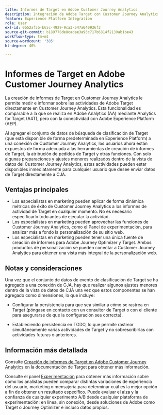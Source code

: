 ```yaml
---
title: Informes de Target en Adobe Customer Journey Analytics
description: Integración de Adobe Target con Customer Journey Analytics
feature: Experience Platform Integration
role: User
exl-id: 0b52af5b-b65c-4929-9ca3-547a640936f3
source-git-commit: b189776de8cadae3a93c717b6814f2130ab1be43
workflow-type: tm+mt
source-wordcount: '385'
ht-degree: 40%

---
```


# Informes de Target en Adobe Customer Journey Analytics

La creación de informes de Target en Customer Journey Analytics le permite medir e informar sobre las actividades de Adobe Target directamente en Customer Journey Analytics. Esta funcionalidad es comparable a la que se realiza en Adobe Analytics (AA) mediante Analytics for Target (A4T), pero con la conectividad con Adobe Experience Platform (AEP).

Al agregar el conjunto de datos de búsqueda de clasificación de Target (que está disponible de forma predeterminada en Experience Platform) a una conexión de Customer Journey Analytics, los usuarios ahora están expuestos de forma adecuada a las herramientas de creación de informes de Target, la atribución de pedidos de Target y otras funciones. Con solo algunas preparaciones y ajustes menores realizados dentro de la vista de datos del Customer Journey Analytics, estas actividades pueden estar disponibles inmediatamente para cualquier usuario que desee enviar datos de Target directamente a CJA.

## Ventajas principales

* Los especialistas en marketing pueden aplicar de forma dinámica métricas de éxito de Customer Journey Analytics a los informes de actividad de Target en cualquier momento. No es necesario especificarlo todo antes de ejecutar la actividad.
* Los especialistas en marketing pueden aprovechar las funciones de Customer Journey Analytics, como el Panel de experimentación, para analizar más a fondo la personalización de su sitio web.
* Los especialistas en marketing pueden tener una única fuente de creación de informes para Adobe Journey Optimizer y Target. Ambos productos de personalización se pueden conectar a Customer Journey Analytics para obtener una vista más integral de la personalización web.

## Notas y consideraciones

Una vez que el conjunto de datos de evento de clasificación de Target se ha agregado a una conexión de CJA, hay que realizar algunos ajustes menores dentro de la vista de datos de CJA una vez que estos componentes se han agregado como dimensiones, lo que incluye:

* Configurar la persistencia para que sea similar a cómo se rastrea en Target (póngase en contacto con un consultor de Target o con el cliente para asegurarse de que la configuración sea correcta).

* Estableciendo persistencia en TODO, lo que permite rastrear simultáneamente varias actividades de Target y no sobrescribirlas con actividades futuras o anteriores.

## Información más detallada

Consulte [Creación de informes de Target en Adobe Customer Journey Analytics](https://experienceleague.adobe.com/es/docs/target/using/integrate/cja/target-reporting-in-cja) en la documentación de Target para obtener más información.

Consulte el panel [Experimentación](../analysis-workspace/c-panels/experimentation.md) para obtener más información sobre cómo los analistas pueden comparar distintas variaciones de experiencia del usuario, marketing o mensajería para determinar cuál es la mejor opción a fin de obtener un resultado específico. Puede evaluar el alza y la confianza de cualquier experimento A/B desde cualquier plataforma de experimentación: en línea, sin conexión, desde soluciones de Adobe como Target o Journey Optimizer e incluso datos propios.
